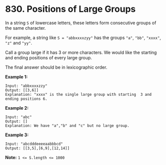 # 830. Positions of Large Groups

In a string `S` of lowercase letters, these letters form consecutive groups of the same character.

For example, a string like `S = "abbxxxxzyy"` has the groups `"a"`, `"bb"`, `"xxxx"`, `"z"` and `"yy"`.

Call a group large if it has 3 or more characters.  We would like the starting and ending positions of every large group.

The final answer should be in lexicographic order.

**Example 1:**

    Input: "abbxxxxzzy"
    Output: [[3,6]]
    Explanation: "xxxx" is the single large group with starting  3 and ending positions 6.

**Example 2:**

    Input: "abc"
    Output: []
    Explanation: We have "a","b" and "c" but no large group.

**Example 3:**

    Input: "abcdddeeeeaabbbcd"
    Output: [[3,5],[6,9],[12,14]]



**Note:** `1 <= S.length <= 1000`
